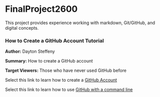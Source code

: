# FinalProject2600
This project provides experience working with markdown, Git/GitHub, and digital concepts.

### How to Create a GitHub Account Tutorial

**Author:** Dayton Steffeny

**Summary:** How to create a GitHub account

**Target Viewers:** Those who have never used GitHub before


Select this link to learn how to create a [GitHub Account](https://github.com/DaytonSteffeny/FinalProject2600/blob/master/GitHubTutorial.md)

Select this link to learn how to use [GitHub with a command line](https://github.com/DaytonSteffeny/FinalProject2600/blob/master/GitHubUsingCmdLine.md)

